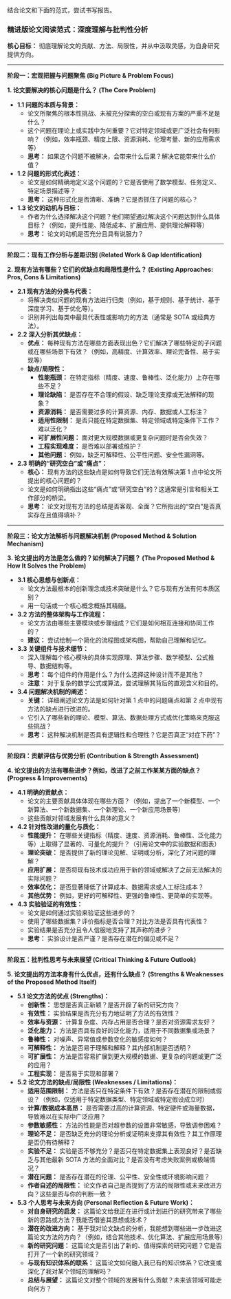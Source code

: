 结合论文和下面的范式，尝试书写报告。

### 精进版论文阅读范式：深度理解与批判性分析

**核心目标：** 彻底理解论文的贡献、方法、局限性，并从中汲取灵感，为自身研究提供方向。

---

**阶段一：宏观把握与问题聚焦 (Big Picture & Problem Focus)**

**1. 论文要解决的核心问题是什么？ (The Core Problem)**

- **1.1 问题的本质与背景：**
    - 论文所聚焦的根本性挑战、未被充分探索的空白或现有方案的严重不足是什么？
    - 这个问题在理论上或实践中为何重要？它对特定领域或更广泛社会有何影响？（例如，效率瓶颈、精度上限、资源消耗、伦理考量、新的应用需求等）
    - **思考：** 如果这个问题不被解决，会带来什么后果？解决它能带来什么价值？
- **1.2 问题的形式化表述：**
    - 论文是如何精确地定义这个问题的？它是否使用了数学模型、任务定义、特定场景描述等？
    - **思考：** 这种形式化是否清晰、准确？它是否抓住了问题的核心？
- **1.3 论文的动机与目标：**
    - 作者为什么选择解决这个问题？他们期望通过解决这个问题达到什么具体目标？（例如，提升性能、降低成本、扩展应用、提供理论解释等）
    - **思考：** 论文的动机是否充分且具有说服力？

---

**阶段二：现有工作分析与差距识别 (Related Work & Gap Identification)**

**2. 现有方法有哪些？它们的优缺点和局限性是什么？ (Existing Approaches: Pros, Cons & Limitations)**

- **2.1 现有方法的分类与代表：**
    - 将解决类似问题的现有方法进行归类（例如，基于规则、基于统计、基于深度学习、基于优化等）。
    - 识别并列出每类中最具代表性或影响力的方法（通常是 SOTA 或经典方法）。
- **2.2 深入分析其优缺点：**
    - **优点：** 每种现有方法在哪些方面表现出色？它们解决了哪些特定的子问题或在哪些场景下有效？（例如，高精度、计算效率、理论完备性、易于实现等）
    - **缺点/局限性：**
        - **性能瓶颈：** 在特定指标（精度、速度、鲁棒性、泛化能力）上存在哪些不足？
        - **理论缺陷：** 是否存在不合理的假设、缺乏理论支撑或无法解释的现象？
        - **资源消耗：** 是否需要过多的计算资源、内存、数据或人工标注？
        - **适用性限制：** 是否只能在特定数据集、特定领域或特定条件下工作？难以泛化？
        - **可扩展性问题：** 面对更大规模数据或更复杂问题时是否会失效？
        - **工程实现难度：** 是否难以部署或维护？
        - **其他问题：** 例如，缺乏可解释性、公平性问题、安全性漏洞等。
- **2.3 明确的“研究空白”或“痛点”：**
    - **核心：** 现有方法的这些缺点是如何导致它们无法有效解决第 1 点中论文所提出的核心问题的？
    - 论文是如何明确指出这些“痛点”或“研究空白”的？这通常是引言和相关工作部分的桥梁。
    - **思考：** 论文对现有方法的总结是否客观、全面？它所指出的“空白”是否真实存在且值得填补？

---

**阶段三：论文方法解析与问题解决机制 (Proposed Method & Solution Mechanism)**

**3. 论文提出的方法是怎么做的？如何解决了问题？ (The Proposed Method & How It Solves the Problem)**

- **3.1 核心思想与创新点：**
    - 论文方法最根本的创新理念或技术突破是什么？它与现有方法有何本质区别？
    - 用一句话或一个核心概念概括其精髓。
- **3.2 方法的整体架构与工作流程：**
    - 论文方法由哪些主要模块或步骤组成？它们是如何相互连接和协同工作的？
    - **建议：** 尝试绘制一个简化的流程图或架构图，帮助自己理解和记忆。
- **3.3 关键组件与技术细节：**
    - 深入理解每个核心模块的具体实现原理、算法步骤、数学模型、公式推导、数据结构等。
    - **思考：** 每个组件的作用是什么？为什么选择这种设计而不是其他？
    - **注意：** 对于复杂的数学公式或算法，尝试理解其背后的直观含义和目的。
- **3.4 问题解决机制的阐述：**
    - **关键：** 详细阐述论文方法是如何针对第 1 点中的问题痛点和第 2 点中现有方法的缺点进行改进的。
    - 它引入了哪些新的理论、模型、算法、数据处理方式或优化策略来克服这些挑战？
    - **思考：** 这种解决机制是否具有逻辑性和合理性？它是否真正“对症下药”？

---

**阶段四：贡献评估与优势分析 (Contribution & Strength Assessment)**

**4. 论文提出的方法有哪些进步？例如，改进了之前工作某某方面的缺点？ (Progress & Improvements)**

- **4.1 明确的贡献点：**
    - 论文的主要贡献具体体现在哪些方面？（例如，提出了一个新模型、一个新算法、一个新数据集、一个新理论、一个新应用场景等）
    - 这些贡献对领域发展有什么具体的意义？
- **4.2 针对性改进的量化与质化：**
    - **性能提升：** 在哪些关键指标（精度、速度、资源消耗、鲁棒性、泛化能力等）上取得了显著的、可量化的提升？（引用论文中的实验数据和图表）
    - **理论突破：** 是否提供了新的理论见解、证明或分析，深化了对问题的理解？
    - **应用扩展：** 是否将现有技术成功应用于新的领域或解决了之前无法解决的实际问题？
    - **效率优化：** 是否显著降低了计算成本、数据需求或人工标注成本？
    - **其他优势：** 例如，更好的可解释性、更强的鲁棒性、更简单的实现等。
- **4.3 实验验证的有效性：**
    - 论文是如何通过实验来验证这些进步的？
    - 使用了哪些数据集？评价指标是否合理？对比方法是否具有代表性？
    - 实验结果是否充分且令人信服地支持了其声称的进步？
    - **思考：** 实验设计是否严谨？是否存在潜在的偏见或不足？

---

**阶段五：批判性思考与未来展望 (Critical Thinking & Future Outlook)**

**5. 论文提出的方法本身有什么优点，还有什么缺点？ (Strengths & Weaknesses of the Proposed Method Itself)**

- **5.1 论文方法的优点 (Strengths)：**
    - **创新性：** 思想是否真正新颖？是否开辟了新的研究方向？
    - **有效性：** 实验结果是否充分有力地证明了方法的有效性？
    - **效率与资源：** 计算复杂度、内存占用是否合理？是否对资源需求友好？
    - **泛化能力：** 方法是否具有良好的泛化能力，适用于不同数据集或场景？
    - **鲁棒性：** 对噪声、异常值或参数变化的敏感度如何？
    - **可解释性：** 方法是否易于理解和解释？其内部机制是否透明？
    - **可扩展性：** 方法是否容易扩展到更大规模的数据、更复杂的问题或更广泛的应用？
    - **工程实现：** 是否易于实现和部署？
- **5.2 论文方法的缺点/局限性 (Weaknesses / Limitations)：**
    - **适用范围限制：** 方法是否只在特定条件下有效？是否存在潜在的限制或假设？（例如，仅适用于特定数据类型、特定领域或特定假设成立时）
    - **计算/数据成本高昂：** 是否需要过高的计算资源、特定硬件或海量数据，导致难以在实际中广泛应用？
    - **参数敏感性：** 方法的性能是否对超参数的设置非常敏感，导致调参困难？
    - **理论不足：** 是否缺乏充分的理论分析或证明来支撑其有效性？其工作原理是否仍有待解释？
    - **实验不足：** 实验是否不够充分？是否只在特定数据集上表现良好？是否缺乏与其他最新 SOTA 方法的全面对比？是否没有考虑失败案例或极端情况？
    - **潜在问题：** 是否存在潜在的伦理、公平性、安全性或环境影响问题？
    - **作者自述的局限性：** 论文作者自己是否提到了方法的局限性或未来改进方向？这些是否与你的判断一致？
- **5.3 个人思考与未来方向 (Personal Reflection & Future Work)：**
    - **对自身研究的启发：** 这篇论文给我正在进行或计划进行的研究带来了哪些新的思路或方法？我能否借鉴其思想或技术？
    - **潜在的改进方向：** 基于我对论文缺点的分析，我能想到哪些进一步改进这篇论文方法的方向？（例如，结合其他技术、优化算法、扩展应用场景等）
    - **新的研究问题：** 这篇论文是否引出了新的、值得探索的研究问题？它是否打开了一个新的研究领域？
    - **与现有知识体系的联系：** 这篇论文如何融入我已有的知识体系？它改变或深化了我对某个领域的理解吗？
    - **总结与展望：** 这篇论文对整个领域的发展有什么贡献？未来该领域可能走向何方？
